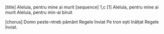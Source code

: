 [title] Aleluia, pentru mine ai murit
[sequence] 1,c
[1]
Aleluia, pentru mine ai murit
Aleluia, pentru min-ai biruit

[chorus]
Domn peste-ntreb pământ
Regele înviat
Pe tron ești înălțat
Regele înviat.

